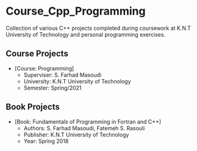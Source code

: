 # Course_Cpp_Programming

Collection of various C++ projects completed during coursework at K.N.T University of Technology and personal programming exercises.

## Course Projects
- [Course: Programming]
  * Superviser: S. Farhad Masoudi
  * University: K.N.T University of Technology
  * Semester: Spring/2021

## Book Projects
- [Book: Fundamentals of Programming in Fortran and C++]
  * Authors: S. Farhad Masoudi, Fatemeh S. Rasouli
  * Publisher: K.N.T University of Technology
  * Year: Spring 2018
